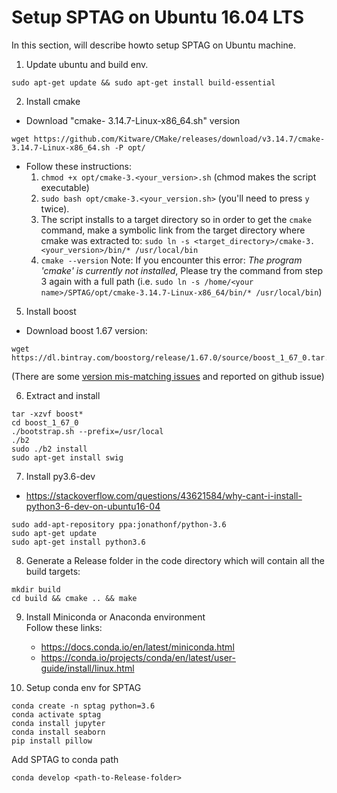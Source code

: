 # Setup SPTAG on Ubuntu 16.04 LTS

In this section, will describe howto setup SPTAG on Ubuntu machine.

1. Update ubuntu and build env.
```
sudo apt-get update && sudo apt-get install build-essential
```
2. Install cmake 

- Download "cmake- 3.14.7-Linux-x86_64.sh" version
```
wget https://github.com/Kitware/CMake/releases/download/v3.14.7/cmake-3.14.7-Linux-x86_64.sh -P opt/
```
- Follow these instructions:
    1. `chmod +x opt/cmake-3.<your_version>.sh` (chmod makes the script executable)
    2. `sudo bash opt/cmake-3.<your_version.sh>` (you'll need to press `y` twice). 
    3. The script installs to a target directory so in order to get the `cmake` command, make a symbolic link from the target directory where cmake was extracted to: `sudo ln -s <target_directory>/cmake-3.<your_version>/bin/* /usr/local/bin`
    4. `cmake --version` Note: If you encounter this error: *The program 'cmake' is currently not installed*, Please try the command from step 3 again with a full path (i.e. `sudo ln -s /home/<your name>/SPTAG/opt/cmake-3.14.7-Linux-x86_64/bin/* /usr/local/bin`)

5. Install boost
- Download boost 1.67 version:
```
wget https://dl.bintray.com/boostorg/release/1.67.0/source/boost_1_67_0.tar.gz
```
(There are some [version mis-matching issues](https://github.com/microsoft/SPTAG/issues/26) and reported on github issue)

6. Extract and install
```
tar -xzvf boost*
cd boost_1_67_0
./bootstrap.sh --prefix=/usr/local
./b2
sudo ./b2 install
sudo apt-get install swig
```
7. Install py3.6-dev
- https://stackoverflow.com/questions/43621584/why-cant-i-install-python3-6-dev-on-ubuntu16-04
```
sudo add-apt-repository ppa:jonathonf/python-3.6
sudo apt-get update
sudo apt-get install python3.6
```

8. Generate a Release folder in the code directory which will contain all the build targets:
```
mkdir build
cd build && cmake .. && make
```

9. Install Miniconda or Anaconda environment   
Follow these links:
    - https://docs.conda.io/en/latest/miniconda.html
    - https://conda.io/projects/conda/en/latest/user-guide/install/linux.html
    
10. Setup conda env for SPTAG
```
conda create -n sptag python=3.6
conda activate sptag
conda install jupyter
conda install seaborn
pip install pillow
```
Add SPTAG to conda path
```
conda develop <path-to-Release-folder>
```

